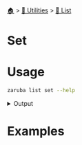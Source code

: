 <!--startTocHeader-->
[🏠](../../README.md) > [🔧 Utilities](../README.md) > [🧺 List](README.md)
# Set
<!--endTocHeader-->


# Usage

<!--startCode-->
```bash
zaruba list set --help
```
 
<details>
<summary>Output</summary>
 
```````
Replace jsonList element at a particular index with a value

Usage:
  zaruba list set <jsonList> <index> <value> [flags]

Examples:

> zaruba list set '["🍊", "🍓", "🍇"]' 1 🍕
["🍊","🍕","🍇"]


Flags:
  -h, --help   help for set
```````
</details>
<!--endCode-->

# Examples


<!--startTocSubtopic-->
<!--endTocSubtopic-->